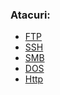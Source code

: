 ### Atacuri:
   
   - [FTP](https://github.com/Dani780-C/Cyber-security/blob/main/attacks/ftp_attack.md)
   - [SSH](https://github.com/Dani780-C/Cyber-security/blob/main/attacks/ssh_attack.md)
   - [SMB](https://github.com/Dani780-C/Cyber-security/blob/main/attacks/smb_attack.md)
   - [DOS](https://github.com/Dani780-C/Cyber-security/blob/main/attacks/dos_attack.md)
   - [Http]()
